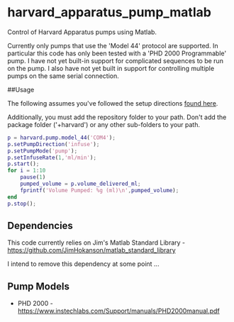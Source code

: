 # harvard_apparatus_pump_matlab
Control of Harvard Apparatus pumps using Matlab.

Currently only pumps that use the 'Model 44' protocol are supported. In particular this code has only been tested with a 'PHD 2000 Programmable' pump. I have not yet built-in support for complicated sequences to be run on the pump. I also have not yet built in support for controlling multiple pumps on the same serial connection.

##Usage

The following assumes you've followed the setup directions [found here](docs/other_file.md).

Additionally, you must add the repository folder to your path. Don't add the package folder ('+harvard') or any other sub-folders to your path.

```matlab
p = harvard.pump.model_44('COM4');
p.setPumpDirection('infuse');
p.setPumpMode('pump');
p.setInfuseRate(1,'ml/min');	
p.start();
for i = 1:10
    pause(1)
    pumped_volume = p.volume_delivered_ml;
    fprintf('Volume Pumped: %g (ml)\n',pumped_volume);
end
p.stop();
```

## Dependencies

This code currently relies on Jim's Matlab Standard Library - https://github.com/JimHokanson/matlab_standard_library

I intend to remove this dependency at some point ...

## Pump Models

* PHD 2000 - https://www.instechlabs.com/Support/manuals/PHD2000manual.pdf

